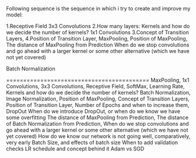 
Following sequence is the sequence in which i try to create and improve my model:


1.Receptive Field
3x3 Convolutions
2.How many layers:
Kernels and how do we decide the number of kernels?
1x1 Convolutions
3.Concept of Transition Layers,
4.Position of Transition Layer,
MaxPooling,
Position of MaxPooling,
The distance of MaxPooling from Prediction
When do we stop convolutions and go ahead with a larger kernel or some other alternative (which we have not yet covered)


Batch Normalization

==========================================
MaxPooling,
1x1 Convolutions,
3x3 Convolutions,
Receptive Field,
SoftMax,
Learning Rate,
Kernels and how do we decide the number of kernels?
Batch Normalization,
Image Normalization,
Position of MaxPooling,
Concept of Transition Layers,
Position of Transition Layer,
Number of Epochs and when to increase them,
DropOut
When do we introduce DropOut, or when do we know we have some overfitting
The distance of MaxPooling from Prediction,
The distance of Batch Normalization from Prediction,
When do we stop convolutions and go ahead with a larger kernel or some other alternative (which we have not yet covered)
How do we know our network is not going well, comparatively, very early
Batch Size, and effects of batch size
When to add validation checks
LR schedule and concept behind it
Adam vs SGD
